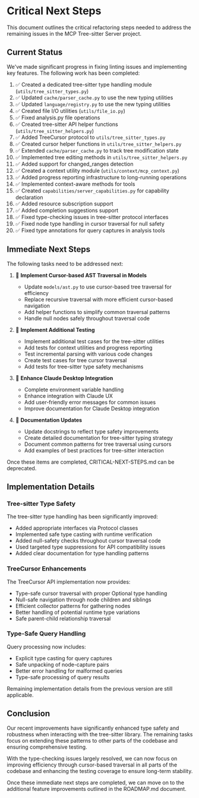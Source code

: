 # Critical Next Steps

This document outlines the critical refactoring steps needed to address the remaining issues in the MCP Tree-sitter Server project.

## Current Status

We've made significant progress in fixing linting issues and implementing key features. The following work has been completed:

1. ✅ Created a dedicated tree-sitter type handling module (`utils/tree_sitter_types.py`)
2. ✅ Updated `cache/parser_cache.py` to use the new typing utilities
3. ✅ Updated `language/registry.py` to use the new typing utilities
4. ✅ Created file I/O utilities (`utils/file_io.py`)
5. ✅ Fixed analysis.py file operations
6. ✅ Created tree-sitter API helper functions (`utils/tree_sitter_helpers.py`)
7. ✅ Added TreeCursor protocol to `utils/tree_sitter_types.py`
8. ✅ Created cursor helper functions in `utils/tree_sitter_helpers.py`
9. ✅ Extended `cache/parser_cache.py` to track tree modification state
10. ✅ Implemented tree editing methods in `utils/tree_sitter_helpers.py`
11. ✅ Added support for changed_ranges detection
12. ✅ Created a context utility module (`utils/context/mcp_context.py`)
13. ✅ Added progress reporting infrastructure to long-running operations
14. ✅ Implemented context-aware methods for tools
15. ✅ Created `capabilities/server_capabilities.py` for capability declaration
16. ✅ Added resource subscription support
17. ✅ Added completion suggestions support
18. ✅ Fixed type-checking issues in tree-sitter protocol interfaces
19. ✅ Fixed node type handling in cursor traversal for null safety
20. ✅ Fixed type annotations for query captures in analysis tools

## Immediate Next Steps

The following tasks need to be addressed next:

1. 🔄 **Implement Cursor-based AST Traversal in Models**
   - Update `models/ast.py` to use cursor-based tree traversal for efficiency
   - Replace recursive traversal with more efficient cursor-based navigation
   - Add helper functions to simplify common traversal patterns
   - Handle null nodes safely throughout traversal code

2. 🔄 **Implement Additional Testing**
   - Implement additional test cases for the tree-sitter utilities
   - Add tests for context utilities and progress reporting
   - Test incremental parsing with various code changes
   - Create test cases for tree cursor traversal
   - Add tests for tree-sitter type safety mechanisms

3. 🔄 **Enhance Claude Desktop Integration**
   - Complete environment variable handling
   - Enhance integration with Claude UX
   - Add user-friendly error messages for common issues
   - Improve documentation for Claude Desktop integration

4. 🔄 **Documentation Updates**
   - Update docstrings to reflect type safety improvements
   - Create detailed documentation for tree-sitter typing strategy
   - Document common patterns for tree traversal using cursors
   - Add examples of best practices for tree-sitter interaction

Once these items are completed, CRITICAL-NEXT-STEPS.md can be deprecated.

## Implementation Details

### Tree-sitter Type Safety

The tree-sitter type handling has been significantly improved:
- Added appropriate interfaces via Protocol classes
- Implemented safe type casting with runtime verification
- Added null-safety checks throughout cursor traversal code
- Used targeted type suppressions for API compatibility issues
- Added clear documentation for type handling patterns

### TreeCursor Enhancements

The TreeCursor API implementation now provides:
- Type-safe cursor traversal with proper Optional type handling
- Null-safe navigation through node children and siblings
- Efficient collector patterns for gathering nodes
- Better handling of potential runtime type variations
- Safe parent-child relationship traversal

### Type-Safe Query Handling

Query processing now includes:
- Explicit type casting for query captures
- Safe unpacking of node-capture pairs
- Better error handling for malformed queries
- Type-safe processing of query results

Remaining implementation details from the previous version are still applicable.

## Conclusion

Our recent improvements have significantly enhanced type safety and robustness when interacting with the tree-sitter library. The remaining tasks focus on extending these patterns to other parts of the codebase and ensuring comprehensive testing.

With the type-checking issues largely resolved, we can now focus on improving efficiency through cursor-based traversal in all parts of the codebase and enhancing the testing coverage to ensure long-term stability.

Once these immediate next steps are completed, we can move on to the additional feature improvements outlined in the ROADMAP.md document.
